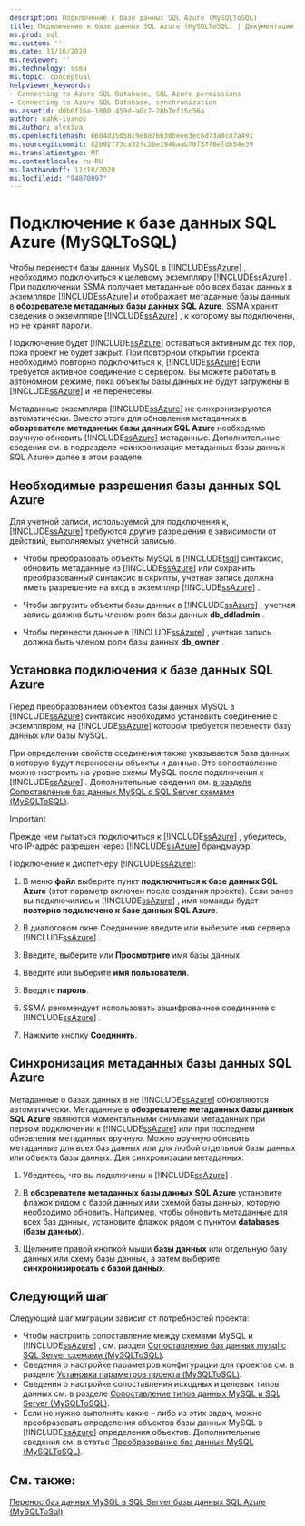```yaml
---
description: Подключение к базе данных SQL Azure (MySQLToSQL)
title: Подключение к базе данных SQL Azure (MySQLToSQL) | Документация Майкрософт
ms.prod: sql
ms.custom: ''
ms.date: 11/16/2020
ms.reviewer: ''
ms.technology: ssma
ms.topic: conceptual
helpviewer_keywords:
- Connecting to Azure SQL Database, SQL Azure permissions
- Connecting to Azure SQL Database, synchronization
ms.assetid: d0b6f16a-1880-459d-a0c7-28b7ef15c56a
author: nahk-ivanov
ms.author: alexiva
ms.openlocfilehash: 6604d35058c9e8876638beee3ec6d73a9cd7a491
ms.sourcegitcommit: 82b92f73ca32fc28e1948aab70f37f0efdb54e39
ms.translationtype: MT
ms.contentlocale: ru-RU
ms.lasthandoff: 11/18/2020
ms.locfileid: "94870097"
---
```

# <a name="connecting-to-azure-sql-database-mysqltosql"></a>Подключение к базе данных SQL Azure (MySQLToSQL)

Чтобы перенести базы данных MySQL в [!INCLUDE[ssAzure](../../includes/ssazure_md.md)] , необходимо подключиться к целевому экземпляру [!INCLUDE[ssAzure](../../includes/ssazure_md.md)] . При подключении SSMA получает метаданные обо всех базах данных в экземпляре [!INCLUDE[ssAzure](../../includes/ssazure_md.md)] и отображает метаданные базы данных в **обозревателе метаданных базы данных SQL Azure**. SSMA хранит сведения о экземпляре [!INCLUDE[ssAzure](../../includes/ssazure_md.md)] , к которому вы подключены, но не хранят пароли.

Подключение будет [!INCLUDE[ssAzure](../../includes/ssazure_md.md)] оставаться активным до тех пор, пока проект не будет закрыт. При повторном открытии проекта необходимо повторно подключиться к, [!INCLUDE[ssAzure](../../includes/ssazure_md.md)] Если требуется активное соединение с сервером. Вы можете работать в автономном режиме, пока объекты базы данных не будут загружены в [!INCLUDE[ssAzure](../../includes/ssazure_md.md)] и не перенесены.

Метаданные экземпляра [!INCLUDE[ssAzure](../../includes/ssazure_md.md)] не синхронизируются автоматически. Вместо этого для обновления метаданных в **обозревателе метаданных базы данных SQL Azure** необходимо вручную обновить [!INCLUDE[ssAzure](../../includes/ssazure_md.md)] метаданные. Дополнительные сведения см. в подразделе «синхронизация метаданных базы данных SQL Azure» далее в этом разделе.

## <a name="required-azure-sql-database-permissions"></a>Необходимые разрешения базы данных SQL Azure

Для учетной записи, используемой для подключения к, [!INCLUDE[ssAzure](../../includes/ssazure_md.md)] требуются другие разрешения в зависимости от действий, выполняемых учетной записью.

- Чтобы преобразовать объекты MySQL в [!INCLUDE[tsql](../../includes/tsql-md.md)] синтаксис, обновить метаданные из [!INCLUDE[ssAzure](../../includes/ssazure_md.md)] или сохранить преобразованный синтаксис в скрипты, учетная запись должна иметь разрешение на вход в экземпляр [!INCLUDE[ssAzure](../../includes/ssazure_md.md)] .

- Чтобы загрузить объекты базы данных в [!INCLUDE[ssAzure](../../includes/ssazure_md.md)] , учетная запись должна быть членом роли базы данных **db_ddladmin** .

- Чтобы перенести данные в [!INCLUDE[ssAzure](../../includes/ssazure_md.md)] , учетная запись должна быть членом роли базы данных **db_owner** .

## <a name="establishing-an-azure-sql-database-connection"></a>Установка подключения к базе данных SQL Azure

Перед преобразованием объектов базы данных MySQL в [!INCLUDE[ssAzure](../../includes/ssazure_md.md)] синтаксис необходимо установить соединение с экземпляром, на [!INCLUDE[ssAzure](../../includes/ssazure_md.md)] котором требуется перенести базу данных или базы MySQL.

При определении свойств соединения также указывается база данных, в которую будут перенесены объекты и данные. Это сопоставление можно настроить на уровне схемы MySQL после подключения к [!INCLUDE[ssAzure](../../includes/ssazure_md.md)] . Дополнительные сведения см. [в разделе Сопоставление баз данных MySQL с SQL Server схемами &#40;MySQLToSQL&#41;](../../ssma/mysql/mapping-mysql-databases-to-sql-server-schemas-mysqltosql.md).

> [!IMPORTANT]
> Прежде чем пытаться подключиться к [!INCLUDE[ssAzure](../../includes/ssazure_md.md)] , убедитесь, что IP-адрес разрешен через [!INCLUDE[ssAzure](../../includes/ssazure_md.md)] брандмауэр.

Подключение к диспетчеру [!INCLUDE[ssAzure](../../includes/ssazure_md.md)]:

1. В меню **файл** выберите пункт **подключиться к базе данных SQL Azure** (этот параметр включен после создания проекта).
   Если ранее вы подключились к [!INCLUDE[ssAzure](../../includes/ssazure_md.md)] , имя команды будет **повторно подключено к базе данных SQL Azure**.

2. В диалоговом окне Соединение введите или выберите имя сервера [!INCLUDE[ssAzure](../../includes/ssazure_md.md)] .

3. Введите, выберите или **Просмотрите** имя базы данных.

4. Введите или выберите **имя пользователя**.

5. Введите **пароль**.

6. SSMA рекомендует использовать зашифрованное соединение с [!INCLUDE[ssAzure](../../includes/ssazure_md.md)] .

7. Нажмите кнопку **Соединить**.
  
## <a name="synchronizing-azure-sql-database-metadata"></a>Синхронизация метаданных базы данных SQL Azure

Метаданные о базах данных в не [!INCLUDE[ssAzure](../../includes/ssazure_md.md)] обновляются автоматически. Метаданные в **обозревателе метаданных базы данных SQL Azure** являются моментальными снимками метаданных при первом подключении к [!INCLUDE[ssAzure](../../includes/ssazure_md.md)] или при последнем обновлении метаданных вручную. Можно вручную обновить метаданные для всех баз данных или для любой отдельной базы данных или объекта базы данных. Для синхронизации метаданных:

1. Убедитесь, что вы подключены к [!INCLUDE[ssAzure](../../includes/ssazure_md.md)] .

2. В **обозревателе метаданных базы данных SQL Azure** установите флажок рядом с базой данных или схемой базы данных, которую необходимо обновить.
   Например, чтобы обновить метаданные для всех баз данных, установите флажок рядом с пунктом **databases (базы данных**).

3. Щелкните правой кнопкой мыши **базы данных** или отдельную базу данных или схему базы данных, а затем выберите **синхронизировать с базой данных**.

## <a name="next-step"></a>Следующий шаг

Следующий шаг миграции зависит от потребностей проекта:

- Чтобы настроить сопоставление между схемами MySQL и [!INCLUDE[ssAzure](../../includes/ssazure_md.md)] , см. раздел [Сопоставление баз данных mysql с SQL Server схемами &#40;MySQLToSQL&#41;](../../ssma/mysql/mapping-mysql-databases-to-sql-server-schemas-mysqltosql.md).
- Сведения о настройке параметров конфигурации для проектов см. в разделе [Установка параметров проекта &#40;MySQLToSQL&#41;](../../ssma/mysql/setting-project-options-mysqltosql.md).
- Сведения о настройке сопоставления исходных и целевых типов данных см. в разделе [Сопоставление типов данных MySQL и SQL Server &#40;MySQLToSQL&#41;](../../ssma/mysql/mapping-mysql-and-sql-server-data-types-mysqltosql.md).
- Если не нужно выполнять какие – либо из этих задач, можно преобразовать определения объектов базы данных MySQL в [!INCLUDE[ssAzure](../../includes/ssazure_md.md)] определения объектов. Дополнительные сведения см. в статье [Преобразование баз данных MySQL &#40;MySQLToSQL&#41;](../../ssma/mysql/converting-mysql-databases-mysqltosql.md).

## <a name="see-also"></a>См. также:

[Перенос баз данных MySQL в SQL Server базы данных SQL Azure &#40;MySQLToSql&#41;](../../ssma/mysql/migrating-mysql-databases-to-sql-server-azure-sql-db-mysqltosql.md)
